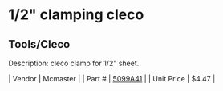 # 1/2" clamping cleco
## Tools/Cleco
Description: 	cleco clamp for 1/2" sheet.  

| Vendor | Mcmaster | 
| Part # | [5099A41](http://www.mcmaster.com/) | 
| Unit Price | $4.47 | 

